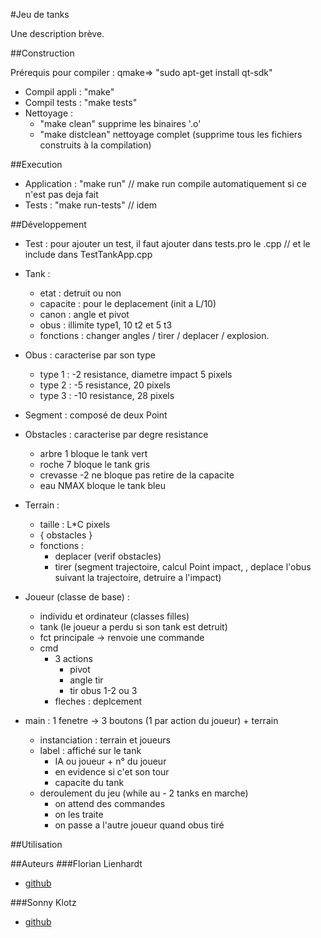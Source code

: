 #Jeu de tanks

Une description brève.

##Construction

Prérequis pour compiler : qmake=> "sudo apt-get install qt-sdk"

* Compil appli : "make"
* Compil tests : "make tests"
* Nettoyage :
	* "make clean" supprime les binaires '.o'
	* "make distclean" nettoyage complet (supprime tous les fichiers construits à la compilation)
	
##Execution

* Application : "make run" // make run compile automatiquement si ce n'est pas deja fait
* Tests : "make run-tests" // idem

##Développement

* Test : pour ajouter un test, il faut ajouter dans tests.pro le .cpp // et le include dans TestTankApp.cpp

* Tank : 
	* etat : detruit ou non
	* capacite : pour le deplacement (init a L/10)
	* canon : angle et pivot
	* obus : illimite type1, 10 t2 et 5 t3
	* fonctions :
	changer angles / tirer / deplacer / explosion.
	
* Obus : caracterise par son type
	* type 1 : -2 resistance,  diametre impact 5 pixels
	* type 2 : -5 resistance, 20 pixels
	* type 3 : -10 resistance, 28 pixels

* Segment : composé de deux Point

* Obstacles : caracterise par degre resistance
	* arbre 1 bloque le tank vert
	* roche 7 bloque le tank gris
	* crevasse -2 ne bloque pas retire de la capacite
	* eau NMAX bloque le tank bleu

* Terrain :
	* taille : L*C  pixels
	* { obstacles }
	* fonctions :
		* deplacer (verif obstacles)
		* tirer (segment trajectoire, calcul Point impact,
		 , deplace l'obus suivant la trajectoire, detruire a l'impact)

* Joueur (classe de base) :
	* individu et ordinateur (classes filles)
	* tank (le joueur a perdu si son tank est detruit)
	* fct principale  -> renvoie une commande
	* cmd	
		* 3 actions
			* pivot
			* angle tir
			* tir obus 1-2 ou 3
		* fleches : deplcement

* main : 1 fenetre -> 3 boutons (1 par action du joueur) + terrain
	* instanciation : terrain et joueurs
	* label	: affiché sur le tank
		* IA ou joueur + n° du joueur
		* en evidence si c'et son tour
		* capacite du tank
	* deroulement du jeu (while au - 2 tanks en marche)
		* on attend des commandes
		* on les traite
		* on passe a l'autre joueur quand obus tiré

##Utilisation

##Auteurs
###Florian Lienhardt
* [github](https://github.com/FloLienhardt)

###Sonny Klotz
* [github](https://github.com/Sonny-Klotz)
